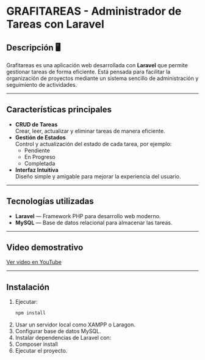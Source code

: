 # GRAFITAREAS - Administrador de Tareas con Laravel 

## Descripción 🖥️
Grafitareas es una aplicación web desarrollada con **Laravel** que permite gestionar tareas de forma eficiente. Está pensada para facilitar la organización de proyectos mediante un sistema sencillo de administración y seguimiento de actividades.

---

## Características principales 
- **CRUD de Tareas**  
  Crear, leer, actualizar y eliminar tareas de manera eficiente.  
- **Gestión de Estados**  
  Control y actualización del estado de cada tarea, por ejemplo:  
  - Pendiente  
  - En Progreso  
  - Completada  
- **Interfaz Intuitiva**  
  Diseño simple y amigable para mejorar la experiencia del usuario.  

---

## Tecnologías utilizadas 
- **Laravel** — Framework PHP para desarrollo web moderno.  
- **MySQL** — Base de datos relacional para almacenar las tareas.  

---

## Video demostrativo 
[Ver video en YouTube](https://www.youtube.com/watch?v=VsahuWvliRw)  

---

## Instalación 
1. Ejecutar:  
   ```bash
   npm install
2. Usar un servidor local como XAMPP o Laragon.
3. Configurar base de datos MySQL.
4. Instalar dependencias de Laravel con:
5. Composer install
6. Ejecutar el proyecto.

